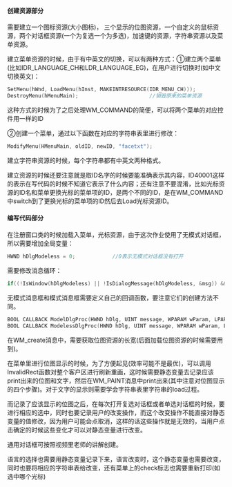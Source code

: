 #### **创建资源部分**

  需要建立一个图标资源(大小图标)， 三个显示的位图资源，一个自定义的鼠标资源，两个对话框资源(一个为复选一个为多选)，加速键的资源，字符串资源以及菜单资源。



  建立菜单资源的时候，由于有中英文的切换，可以有两种方式：①建立两个菜单(比如IDR_LANGUAGE_CH和LDR_LANGUAGE_EG)，在用户进行切换时(如中文切换英文)：

```c++
SetMenu(hWnd, LoadMenu(hInst, MAKEINTRESOURCE(IDR_MENU_CH)));
DestroyMenu(hMenuMain);                       //销毁原来的菜单资源
```

这种方式的时候为了之后处理WM_COMMAND的简便，可以将两个菜单的对应控件用一样的ID

②创建一个菜单，通过以下函数在对应的字符串表里进行修改：

```c++
ModifyMenu(HMenuMain, oldID, newID, "facetxt");
```

   

  建立字符串资源的时候，每个字符串都有中英文两种格式。



  建立资源的时候还要注意就是取ID名字的时候要能准确表示其内容，ID40001这样的表示在写代码的时候不知道它表示了什么内容；还有注意不要混淆，比如光标资源的ID名和菜单更换光标的菜单项的ID，是两个不同的ID，是在WM_COMMAND中switch到了更换光标的菜单项的ID然后去Load光标资源ID。

  

####   编写代码部分

  在注册窗口类的时候加载入菜单，光标资源，由于这次作业使用了无模式对话框，所以需要增加全局变量：

```c++
HWND hDlgModeless = 0;            //0表示无模式对话框没有打开
```

  需要修改消息循环：

```c++
if((!IsWindow(hDlgModeless) || !IsDialogMessage(hDlgModeless, &msg)) && (!TranslateAccelerator(hWnd, haccel, &msg)))
```

  无模式消息框和模式消息框需要定义自己的回调函数，要注意它们的创建方法不同。

```c++
BOOL CALLBACK ModelDlgProc(HWND hDlg, UINT message, WPARAM wParam, LPARAM lParam);
BOOL CALLBACK ModelessDlgProc(HWND hDlg, UINT message, WPARAM wParam, LPARAM lParam);
```

  在WM_create消息中，需要获取位图资源的长宽(后面加载位图资源的时候需要用到)。

  在菜单里进行位图显示的时候，为了方便起见(效率可能不是最优)，可以调用InvalidRect函数对整个客户区进行刷新重画，这时候需要静态变量去记录应该print出来的位图和文字，然后在WM_PAINT消息中print出来(其中注意对位图显示的四个步骤)。对于文字的显示则需要学会字符串表里字符串的load过程。

  而记录了应该显示的位图之后，在每次打开复选对话框或者单选对话框的时候，要进行相应的选中，同时也要记录用户的改变操作，而这个改变操作不能直接对静态变量的值修改，因为用户可能会点取消，这样的话这些操作就是无效的，当用户点击确定的时候这些变化才可以对静态变量进行改变。

  通用对话框可按照视频里老师的讲解创建。

  语言的选择也需要用静态变量记录下来，语言改变时，这个静态变量也需要改变，同时也要将相应的字符串表给改变，还有菜单上的check标志也需要重新打印(如选中哪个光标)